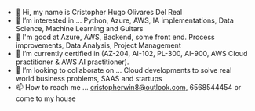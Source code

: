 - 👋 Hi, my name is Cristopher Hugo Olivares Del Real 
- 👀 I’m interested in ... Python, Azure, AWS, IA implementations, Data Science, Machine Learning and Guitars
- 💪 I'm good at Azure, AWS, Backend, some front end. Process improvements, Data Analysis, Project Management  
- 🌱 I’m currently certified in (AZ-204, AI-102, PL-300, AI-900, AWS Cloud practitioner & AWS AI practitioner).
- 💞️ I’m looking to collaborate on ... Cloud developments to solve real world business problems, SAAS and startups
- 📫 How to reach me ... cristopherwin8@outlook.com, 6568544454 or come to my house

<!---
crissins/crissins is a ✨ special ✨ repository because its `README.md` (this file) appears on your GitHub profile.
You can click the Preview link to take a look at your changes.
--->
